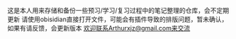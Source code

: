 这是本人用来存储和备份一些预习/学习/复习过程中的笔记整理的仓库，会不定期更新
请使用obisidian直接打开文件，可能会有插件导致的排版问题，暂未确认，如果有请反馈，会更新版本
欢迎联系Arthurxjz@gmail.com来交流
